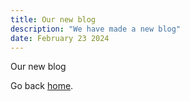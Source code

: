 ```yaml
---
title: Our new blog
description: "We have made a new blog"
date: February 23 2024
---
```


Our new blog

Go back [home](/).
